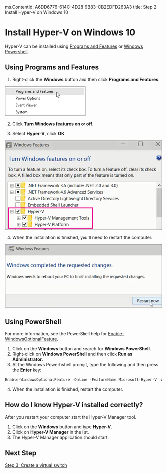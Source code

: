 ms.ContentId: A6DD6776-614C-4D28-9B83-CB2EDFD263A3
title: Step 2: Install Hyper-V on Windows 10

# Install Hyper-V on Windows 10

Hyper-V can be installed using [Programs and Features](#UsingProgramsandFeatures) or [Windows Powershell](#UsingPowerShell).

## Using Programs and Features
1. Right-click the **Windows** button and then click **Programs and Features**.

  ![](media\programs_and_features.png)
  
2. Click **Turn Windows features on or off**.

3. Select **Hyper-V**, click **OK**

  ![](media\hyper-v_feature_selected.png)
  
4. When the installation is finished, you'll need  to restart the computer.

  ![](media\restart.png)
  
## Using PowerShell
For more information, see the PowerShell help for [Enable-WindowsOptionalFeature](https://technet.microsoft.com/library/hh852172.aspx).

1. Click on the **Windows** button and search for **Windows PowerShell**.  
2. Right-click on **Windows PowerShell** and then click **Run as Administrator**.  
3. At the Windows Powerhshell prompt, type the following and then press the **Enter** key:  
``` PowerShell
Enable-WindowsOptionalFeature -Online -FeatureName Microsoft-Hyper-V -All
``` 
4. When the installation is finished, restart the computer. 

## How do I know Hyper-V installed correctly?
After you restart your computer start the Hyper-V Manager tool. 

1. Click on the **Windows** button and type **Hyper-V**.
2. Click on **Hyper-V Manager** in the list.
3. The Hyper-V Manager application should start.


## Next Step 
[Step 3: Create a virtual switch](walkthrough_virtual_switch.md) 